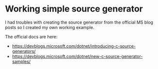 # Working simple source generator
I had troubles with creating the source generator from the official MS blog posts so I created my own working example.

The official docs are here:
- https://devblogs.microsoft.com/dotnet/introducing-c-source-generators/
- https://devblogs.microsoft.com/dotnet/new-c-source-generator-samples/

